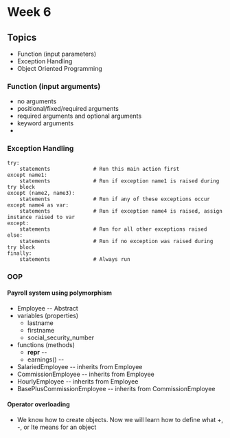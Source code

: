 # Week 6


## Topics
- Function (input parameters)
- Exception Handling
- Object Oriented Programming


### Function (input arguments)
- no arguments
- positional/fixed/required arguments
- required arguments and optional arguments
- keyword arguments 
- 


### Exception Handling

```
try:
    statements              # Run this main action first
except name1:
    statements              # Run if exception name1 is raised during try block
except (name2, name3):
    statements              # Run if any of these exceptions occur
except name4 as var:
    statements              # Run if exception name4 is raised, assign instance raised to var
except:
    statements              # Run for all other exceptions raised
else:
    statements              # Run if no exception was raised during try block
finally:
    statements              # Always run
```


### OOP

#### Payroll system using polymorphism
 - Employee -- Abstract
  - variables (properties)
    - lastname
    - firstname
    - social_security_number
  - functions (methods)
    - __repr__ -- 
    - earnings() -- 
 - SalariedEmployee -- inherits from Employee
 - CommissionEmployee -- inherits from Employee
 - HourlyEmployee -- inherits from Employee
 - BasePlusCommissionEmployee -- inherits from CommissionEmployee


#### Operator overloading
  - We know how to create objects. Now we will learn how to define what +, -, or lte means for an object
